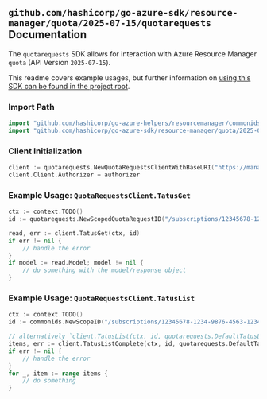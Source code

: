 
## `github.com/hashicorp/go-azure-sdk/resource-manager/quota/2025-07-15/quotarequests` Documentation

The `quotarequests` SDK allows for interaction with Azure Resource Manager `quota` (API Version `2025-07-15`).

This readme covers example usages, but further information on [using this SDK can be found in the project root](https://github.com/hashicorp/go-azure-sdk/tree/main/docs).

### Import Path

```go
import "github.com/hashicorp/go-azure-helpers/resourcemanager/commonids"
import "github.com/hashicorp/go-azure-sdk/resource-manager/quota/2025-07-15/quotarequests"
```


### Client Initialization

```go
client := quotarequests.NewQuotaRequestsClientWithBaseURI("https://management.azure.com")
client.Client.Authorizer = authorizer
```


### Example Usage: `QuotaRequestsClient.TatusGet`

```go
ctx := context.TODO()
id := quotarequests.NewScopedQuotaRequestID("/subscriptions/12345678-1234-9876-4563-123456789012/resourceGroups/some-resource-group", "quotaRequestName")

read, err := client.TatusGet(ctx, id)
if err != nil {
	// handle the error
}
if model := read.Model; model != nil {
	// do something with the model/response object
}
```


### Example Usage: `QuotaRequestsClient.TatusList`

```go
ctx := context.TODO()
id := commonids.NewScopeID("/subscriptions/12345678-1234-9876-4563-123456789012/resourceGroups/some-resource-group")

// alternatively `client.TatusList(ctx, id, quotarequests.DefaultTatusListOperationOptions())` can be used to do batched pagination
items, err := client.TatusListComplete(ctx, id, quotarequests.DefaultTatusListOperationOptions())
if err != nil {
	// handle the error
}
for _, item := range items {
	// do something
}
```
